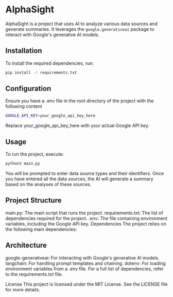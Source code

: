 # AlphaSight

AlphaSight is a project that uses AI to analyze various data sources and generate summaries. It leverages the `google.generativeai` package to interact with Google's generative AI models.

## Installation

To install the required dependencies, run:

```sh
pip install -r requirements.txt
```

## Configuration
Ensure you have a .env file in the root directory of the project with the following content

```sh
GOOGLE_API_KEY=your_google_api_key_here
```

Replace your_google_api_key_here with your actual Google API key.

## Usage
To run the project, execute:

```sh
python3 main.py
```

You will be prompted to enter data source types and their identifiers. Once you have entered all the data sources, the AI will generate a summary based on the analyses of these sources.

## Project Structure
main.py: The main script that runs the project.
requirements.txt: The list of dependencies required for the project.
.env: The file containing environment variables, including the Google API key.
Dependencies
The project relies on the following main dependencies:

## Architecture 
google-generativeai: For interacting with Google's generative AI models.
langchain: For handling prompt templates and chaining.
dotenv: For loading environment variables from a .env file.
For a full list of dependencies, refer to the requirements.txt file.

License
This project is licensed under the MIT License. See the LICENSE file for more details.

